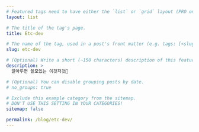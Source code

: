```yaml
---
# Featured tags need to have either the `list` or `grid` layout (PRO only).
layout: list

# The title of the tag's page.
title: Etc-dev

# The name of the tag, used in a post's front matter (e.g. tags: [<slug>]).
slug: etc-dev

# (Optional) Write a short (~150 characters) description of this featured tag.
description: >
  알아두면 쓸모있는 이것저것🔎

# (Optional) You can disable grouping posts by date.
# no_groups: true

# Exclude this example category from the sitemap.
# DON'T USE THIS SETTING IN YOUR CATEGORIES!
sitemap: false

permalink: /blog/etc-dev/
---
```

